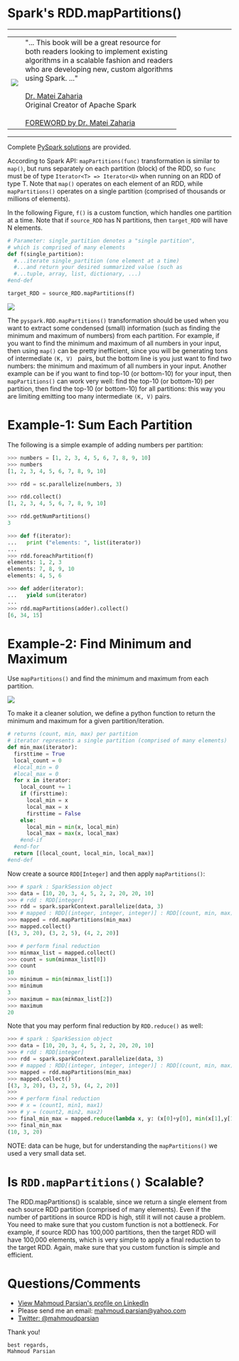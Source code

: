 # Spark's RDD.mapPartitions()

-------

<table>
<tr>
<td>
<a href="https://www.oreilly.com/library/view/data-algorithms-with/9781492082378/">
<img src="https://learning.oreilly.com/library/cover/9781492082378/250w/">
</a>
</td>
<td>
"... This  book  will be a  great resource for <br>
both readers looking  to  implement  existing <br>
algorithms in a scalable fashion and readers <br>
who are developing new, custom algorithms  <br>
using Spark. ..." <br>
<br>
<a href="https://cs.stanford.edu/people/matei/">Dr. Matei Zaharia</a><br>
Original Creator of Apache Spark <br>
<br>
<a href="https://github.com/mahmoudparsian/data-algorithms-with-spark/blob/master/docs/FOREWORD_by_Dr_Matei_Zaharia.md">FOREWORD by Dr. Matei Zaharia</a><br>
</td>
</tr>   
</table>

-------


Complete [PySpark solutions](./python) are provided.

According to Spark API: ````mapPartitions(func)```` 
transformation is similar to ````map()````, but runs 
separately on each partition (block) of the RDD, so 
`func` must be of type `Iterator<T> => Iterator<U>`
when running on an RDD of type T. Note that `map()` operates
on each element of an RDD, while `mapPartitions()` operates
on a single partition (comprised of thousands or millions
of elements).

In the following Figure, `f()` is a custom function,
which handles one partition at a time. Note that if
`source_RDD` has N partitions, then `target_RDD` will
have N elements.

~~~python
# Parameter: single_partition denotes a "single partition", 
# which is comprised of many elements
def f(single_partition):
  #...iterate single_partition (one element at a time)
  #...and return your desired summarized value (such as 
  #...tuple, array, list, dictionary, ...)
#end-def

target_RDD = source_RDD.mapPartitions(f)
~~~

![](./images/mappartitions_image_1.drawio.png)


The `pyspark.RDD.mapPartitions()` transformation 
should be used when you want to extract some condensed 
(small) information (such as finding the minimum and 
maximum of numbers) from each partition. For example, 
if you want to find the minimum and maximum of all 
numbers in your input, then using ````map()```` can be 
pretty inefficient, since you will be generating tons 
of intermediate `(K, V)	` pairs, but the bottom line is 
you just want to find two numbers: the minimum and maximum 
of all numbers in your input. Another example can be if 
you want to find top-10 (or bottom-10) for your input, 
then `mapPartitions()`  can work very well: find the 
top-10 (or bottom-10) per partition, then find 
the top-10 (or bottom-10) for all partitions: this way 
you are limiting emitting too many intermediate `(K, V)`
pairs.


# Example-1: Sum Each Partition
The following is a simple example of adding numbers 
per partition:


~~~python
>>> numbers = [1, 2, 3, 4, 5, 6, 7, 8, 9, 10]
>>> numbers
[1, 2, 3, 4, 5, 6, 7, 8, 9, 10]

>>> rdd = sc.parallelize(numbers, 3)

>>> rdd.collect()
[1, 2, 3, 4, 5, 6, 7, 8, 9, 10]

>>> rdd.getNumPartitions()
3

>>> def f(iterator):
...   print ("elements: ", list(iterator))
...
>>> rdd.foreachPartition(f)
elements: 1, 2, 3
elements: 7, 8, 9, 10
elements: 4, 5, 6

>>> def adder(iterator):
...   yield sum(iterator)
...
>>> rdd.mapPartitions(adder).collect()
[6, 34, 15]

~~~


# Example-2: Find Minimum and Maximum

Use ````mapPartitions()```` and find the minimum and maximum from each partition.

![](./images/mappartitions_image_2.drawio.png)

To make it a cleaner solution, we define a python function to return 
the minimum and maximum for a given partition/iteration.

~~~python
# returns (count, min, max) per partition
# iterator represents a single partition (comprised of many elements)
def min_max(iterator):
  firsttime = True
  local_count = 0
  #local_min = 0
  #local_max = 0
  for x in iterator:
    local_count += 1
    if (firsttime):
      local_min = x
      local_max = x
      firsttime = False
    else:
      local_min = min(x, local_min)
      local_max = max(x, local_max)
    #end-if
  #end-for
  return [(local_count, local_min, local_max)]
#end-def
~~~

Now create a source `RDD[Integer]` and then apply  `mapPartitions()`:

~~~python
>>> # spark : SparkSession object
>>> data = [10, 20, 3, 4, 5, 2, 2, 20, 20, 10]
>>> # rdd : RDD[integer]
>>> rdd = spark.sparkContext.parallelize(data, 3)
>>> # mapped : RDD[(integer, integer, integer)] : RDD[(count, min, max)]
>>> mapped = rdd.mapPartitions(min_max)
>>> mapped.collect()
[(3, 3, 20), (3, 2, 5), (4, 2, 20)]

>>> # perform final reduction
>>> minmax_list = mapped.collect()
>>> count = sum(minmax_list[0])
>>> count
10
>>> minimum = min(minmax_list[1])
>>> minimum
3
>>> maximum = max(minmax_list[2])
>>> maximum
20
~~~

Note that you may perform final reduction by `RDD.reduce()` as well:

~~~python
>>> # spark : SparkSession object
>>> data = [10, 20, 3, 4, 5, 2, 2, 20, 20, 10]
>>> # rdd : RDD[integer]
>>> rdd = spark.sparkContext.parallelize(data, 3)
>>> # mapped : RDD[(integer, integer, integer)] : RDD[(count, min, max)]
>>> mapped = rdd.mapPartitions(min_max)
>>> mapped.collect()
[(3, 3, 20), (3, 2, 5), (4, 2, 20)]
>>>
>>> # perform final reduction
>>> # x = (count1, min1, max1)
>>> # y = (count2, min2, max2)
>>> final_min_max = mapped.reduce(lambda x, y: (x[0]+y[0], min(x[1],y[1]), max(x[2],y[2])))
>>> final_min_max
(10, 3, 20)
~~~


NOTE: data  can be huge, but for understanding 
the `mapPartitions()` we used a very small data set.

# Is `RDD.mapPartitions()` Scalable?
The RDD.mapPartitions() is scalable, since we return a single element
from each source RDD partition (comprised of many elements). Even if 
the number of partitions in source RDD is high, still it will not cause a 
problem. You need to make sure that you custom function is not a bottleneck.
For example, if source RDD has 100,000 partitions, then the target RDD will
have 100,000 elements, which is very simple to apply a final reduction to
the target RDD. Again, make sure that you custom function is simple and 
efficient.


# Questions/Comments

* [View Mahmoud Parsian's profile on LinkedIn](http://www.linkedin.com/in/mahmoudparsian)
* Please send me an email: mahmoud.parsian@yahoo.com
* [Twitter: @mahmoudparsian](http://twitter.com/mahmoudparsian)

Thank you!

````
best regards,
Mahmoud Parsian
````

